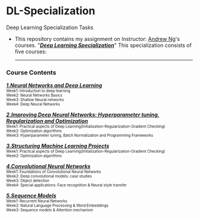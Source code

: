# DL-Specialization
Deep Learning Specialization Tasks
* This repository contains my assignment on Instructor: [Andrew Ng](http://www.andrewng.org/)'s courses.  "[***Deep Learning Specialization***](https://www.coursera.org/specializations/deep-learning)" This specialization consists of five courses: 
   
   ------
### Course Contents
[***1.Neural Networks and Deep Learning***](https://www.coursera.org/learn/neural-networks-deep-learning/home/welcome)   
<font size=1>Week1: Introduction to deep learning</font>  
<font size=1>Week2: Neural Networks Basics</font>   
<font size=1>Week3: Shallow Neural networks</font>   
<font size=1>Week4: Deep Neural Networks</font>   

[***2.Improving Deep Neural Networks: Hyperparameter tuning, Regularization and Optimization***](https://www.coursera.org/learn/deep-neural-network/home/welcome)  
<font size=1>Week1: Practical aspects of Deep Learning(Initialization-Regularization-Gradient Checking)</font>  
<font size=1>Week2: Optimization algorithms</font>  
<font size=1>Week3: Hyperparameter tuning, Batch Normalization and Programming Frameworks</font>  

[***3.Structuring Machine Learning Projects***](https://www.coursera.org/learn/machine-learning-projects/home/welcome)   
<font size=1>Week1: Practical aspects of Deep Learning(Initialization-Regularization-Gradient Checking)</font>  
<font size=1>Week2: Optimization algorithms</font>  

[***4.Convolutional Neural Networks***](https://www.coursera.org/learn/convolutional-neural-networks)   
<font size=1>Week1: Foundations of Convolutional Neural Networks</font>  
<font size=1>Week2: Deep convolutional models: case studies</font>  
<font size=1>Week3: Object detection</font>  
<font size=1>Week4: Special applications: Face recognition & Neural style transfer</font>  
   
[***5.Sequence Models***](https://www.coursera.org/learn/nlp-sequence-models)   
<font size=1>Week1: Recurrent Neural Networks</font>  
<font size=1>Week2: Natural Language Processing & Word Embeddings</font>  
<font size=1>Week3: Sequence models & Attention mechanism</font>  
